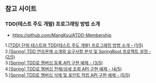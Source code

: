 ## 참고 사이트
### TDD(테스트 주도 개발) 프로그래밍 방법 소개
* https://github.com/MangKyu/ATDD-Membership  

1.[[TDD] 단위 테스트와 TDD(테스트 주도 개발) 프로그래밍 방법 소개 - (1/5)](https://mangkyu.tistory.com/182)  
2.[[Spring] TDD 연습문제 소개와 요구사항 분석 및 SpringBoot 프로젝트 설정 - (2/5)](https://mangkyu.tistory.com/183)  
3.[[Spring] TDD로 멤버십 등록 API 구현 예제 - (3/5)](https://mangkyu.tistory.com/184)  
4.[[Spring] TDD로 멤버십 전체/상세 조회 API 구현 예제 - (4/5)](https://mangkyu.tistory.com/185)  
5.[[Spring] TDD로 멤버십 삭제 및 포인트 적립 API 구현 예제 - (5/5)](https://mangkyu.tistory.com/186)  